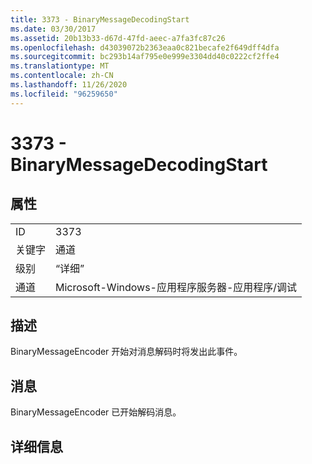 ```yaml
---
title: 3373 - BinaryMessageDecodingStart
ms.date: 03/30/2017
ms.assetid: 20b13b33-d67d-47fd-aeec-a7fa3fc87c26
ms.openlocfilehash: d43039072b2363eaa0c821becafe2f649dff4dfa
ms.sourcegitcommit: bc293b14af795e0e999e3304dd40c0222cf2ffe4
ms.translationtype: MT
ms.contentlocale: zh-CN
ms.lasthandoff: 11/26/2020
ms.locfileid: "96259650"
---
```

# <a name="3373---binarymessagedecodingstart"></a>3373 - BinaryMessageDecodingStart

## <a name="properties"></a>属性  
  
|||  
|-|-|  
|ID|3373|  
|关键字|通道|  
|级别|“详细”|  
|通道|Microsoft-Windows-应用程序服务器-应用程序/调试|  
  
## <a name="description"></a>描述  

 BinaryMessageEncoder 开始对消息解码时将发出此事件。  
  
## <a name="message"></a>消息  

 BinaryMessageEncoder 已开始解码消息。  
  
## <a name="details"></a>详细信息
